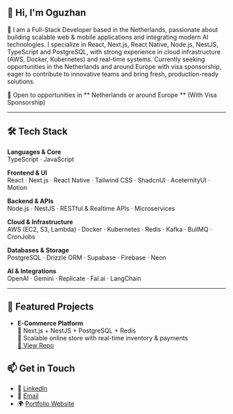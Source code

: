 ## 👋 Hi, I'm Oguzhan

🚀 I am a Full-Stack Developer based in the Netherlands, passionate about building scalable web & mobile applications and integrating modern AI technologies.
I specialize in React, Next.js, React Native, Node.js, NestJS, TypeScript and PostgreSQL, with strong experience in cloud infrastructure (AWS, Docker, Kubernetes) and real-time systems. Currently seeking opportunities in the Netherlands and around Europe with visa sponsorship, eager to contribute to innovative teams and bring fresh, production-ready solutions. 

🔎 Open to opportunities in ** Netherlands or around Europe ** (With Visa Sponsorship)  

---

## 🛠 Tech Stack

**Languages & Core**  
TypeScript · JavaScript  

**Frontend & UI**  
React · Next.js · React Native · Tailwind CSS · ShadcnUI · AceternityUI · Motion  

**Backend & APIs**  
Node.js · NestJS · RESTful & Realtime APIs · Microservices  

**Cloud & Infrastructure**  
AWS (EC2, S3, Lambda) · Docker · Kubernetes · Redis · Kafka · BullMQ · CronJobs 

**Databases & Storage**  
PostgreSQL · Drizzle ORM · Supabase · Firebase · Neon  

**AI & Integrations**  
OpenAI · Gemini · Replicate · Fal.ai · LangChain 

---

## 📌 Featured Projects

- **E-Commerce Platform**  
  🔹 Next.js + NestJS + PostgreSQL + Redis  
  🔹 Scalable online store with real-time inventory & payments  
  [🔗 View Repo](https://github.com/username/ecommerce-app)

## 📫 Get in Touch

- 💼 [LinkedIn](https://www.linkedin.com/in/oguzhandogandev/) 
- 📧 [Email](mailto:oguzhandogandev@hotmail.com)  
- 🌍 [Portfolio Website](https://oguzhandogandev.com) 

